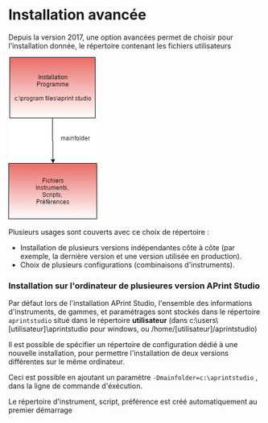 # Installation avancée



Depuis la version 2017, une option avancées permet de choisir pour l'installation donnée, le répertoire contenant les fichiers utilisateurs



![](installation.png)



Plusieurs usages sont couverts avec ce choix de répertoire :

- Installation de plusieurs versions indépendantes côte à côte (par exemple, la dernière version et une version utilisée en production).
- Choix de plusieurs configurations (combinaisons d'instruments).



### Installation sur l'ordinateur de plusieures version APrint Studio

Par défaut lors de l'installation APrint Studio, l'ensemble des informations d'instruments, de gammes, et paramétrages sont stockés dans le répertoire `aprintstudio` situé dans le répertoire **utilisateur** (dans c:\users\\[utilisateur]\\aprintstudio pour windows, ou /home/[utilisateur]/aprintstudio)

Il est possible de spécifier un répertoire de configuration dédié à une nouvelle installation, pour permettre l'installation de deux versions différentes sur le même ordinateur.

Ceci est possible en ajoutant un paramètre `-Dmainfolder=c:\aprintstudio` , dans la ligne de commande d'éxécution.

Le répertoire d'instrument, script, préférence est créé automatiquement au premier démarrage

